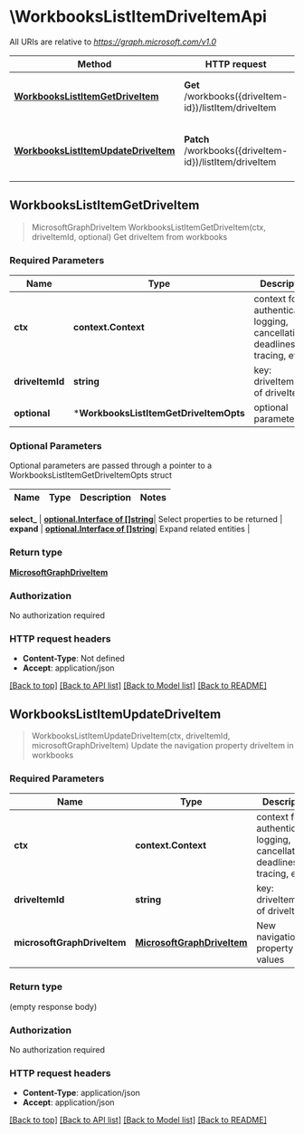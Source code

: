 # \WorkbooksListItemDriveItemApi

All URIs are relative to *https://graph.microsoft.com/v1.0*

Method | HTTP request | Description
------------- | ------------- | -------------
[**WorkbooksListItemGetDriveItem**](WorkbooksListItemDriveItemApi.md#WorkbooksListItemGetDriveItem) | **Get** /workbooks({driveItem-id})/listItem/driveItem | Get driveItem from workbooks
[**WorkbooksListItemUpdateDriveItem**](WorkbooksListItemDriveItemApi.md#WorkbooksListItemUpdateDriveItem) | **Patch** /workbooks({driveItem-id})/listItem/driveItem | Update the navigation property driveItem in workbooks



## WorkbooksListItemGetDriveItem

> MicrosoftGraphDriveItem WorkbooksListItemGetDriveItem(ctx, driveItemId, optional)
Get driveItem from workbooks

### Required Parameters


Name | Type | Description  | Notes
------------- | ------------- | ------------- | -------------
**ctx** | **context.Context** | context for authentication, logging, cancellation, deadlines, tracing, etc.
**driveItemId** | **string**| key: driveItem-id of driveItem | 
 **optional** | ***WorkbooksListItemGetDriveItemOpts** | optional parameters | nil if no parameters

### Optional Parameters

Optional parameters are passed through a pointer to a WorkbooksListItemGetDriveItemOpts struct


Name | Type | Description  | Notes
------------- | ------------- | ------------- | -------------

 **select_** | [**optional.Interface of []string**](string.md)| Select properties to be returned | 
 **expand** | [**optional.Interface of []string**](string.md)| Expand related entities | 

### Return type

[**MicrosoftGraphDriveItem**](microsoft.graph.driveItem.md)

### Authorization

No authorization required

### HTTP request headers

- **Content-Type**: Not defined
- **Accept**: application/json

[[Back to top]](#) [[Back to API list]](../README.md#documentation-for-api-endpoints)
[[Back to Model list]](../README.md#documentation-for-models)
[[Back to README]](../README.md)


## WorkbooksListItemUpdateDriveItem

> WorkbooksListItemUpdateDriveItem(ctx, driveItemId, microsoftGraphDriveItem)
Update the navigation property driveItem in workbooks

### Required Parameters


Name | Type | Description  | Notes
------------- | ------------- | ------------- | -------------
**ctx** | **context.Context** | context for authentication, logging, cancellation, deadlines, tracing, etc.
**driveItemId** | **string**| key: driveItem-id of driveItem | 
**microsoftGraphDriveItem** | [**MicrosoftGraphDriveItem**](MicrosoftGraphDriveItem.md)| New navigation property values | 

### Return type

 (empty response body)

### Authorization

No authorization required

### HTTP request headers

- **Content-Type**: application/json
- **Accept**: application/json

[[Back to top]](#) [[Back to API list]](../README.md#documentation-for-api-endpoints)
[[Back to Model list]](../README.md#documentation-for-models)
[[Back to README]](../README.md)

